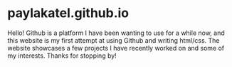 # paylakatel.github.io
Hello! Github is a platform I have been wanting to use for a while now, and this website is my first attempt at using Github and writing html/css. The website showcases a few projects I have recently worked on and some of my interests. Thanks for stopping by!
